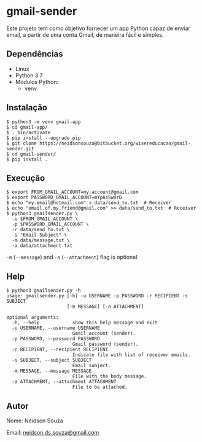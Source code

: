 # gmail-sender

Este projeto tem como objetivo fornecer um app Python capaz de enviar email, a partir de uma conta Gmail, de maneira fácil e simples.

## Dependências
    
  * Linux
  * Python 3.7
  * Módulos Python:
      - venv

## Instalação

```console
$ python3 -m venv gmail-app
$ cd gmail-app/
$ . bin/activate
$ pip install --upgrade pip
$ git clone https://neidsonsouza@bitbucket.org/wisereducacao/gmail-sender.git
$ cd gmail-sender/
$ pip install .
```

## Execução

```console
$ export FROM_GMAIL_ACCOUNT=my.account@gmail.com
$ export PASSWORD_GMAIL_ACCOUNT=mYpAsSwOrD
$ echo "my.email@hotmail.com" > data/send_to.txt  # Receiver
$ echo "email.of.my.friend@gmail.com" >> data/send_to.txt  # Receiver
$ python3 gmailsender.py \
  -u $FROM_GMAIL_ACCOUNT \
  -p $PASSWORD_GMAIL_ACCOUNT \
  -r data/send_to.txt \
  -s "Email Subject" \
  -m data/message.txt \
  -a data/attachment.txt
```
```-m``` (```--message```) and ```-a``` (```--attachment```) flag is optional.

## Help

```console
$ python3 gmailsender.py -h
usage: gmailsender.py [-h] -u USERNAME -p PASSWORD -r RECIPIENT -s SUBJECT
                      [-m MESSAGE] [-a ATTACHMENT]

optional arguments:
  -h, --help            show this help message and exit
  -u USERNAME, --username USERNAME
                        Gmail account (sender).
  -p PASSWORD, --password PASSWORD
                        Gmail password (sender).
  -r RECIPIENT, --recipient RECIPIENT
                        Indicate file with list of receiver emails.
  -s SUBJECT, --subject SUBJECT
                        Email subject.
  -m MESSAGE, --message MESSAGE
                        File with the body message.
  -a ATTACHMENT, --attachment ATTACHMENT
                        File to be attached.
```
## Autor

Nome: Neidson Souza

Email: neidson.ds.souza@gmail.com
